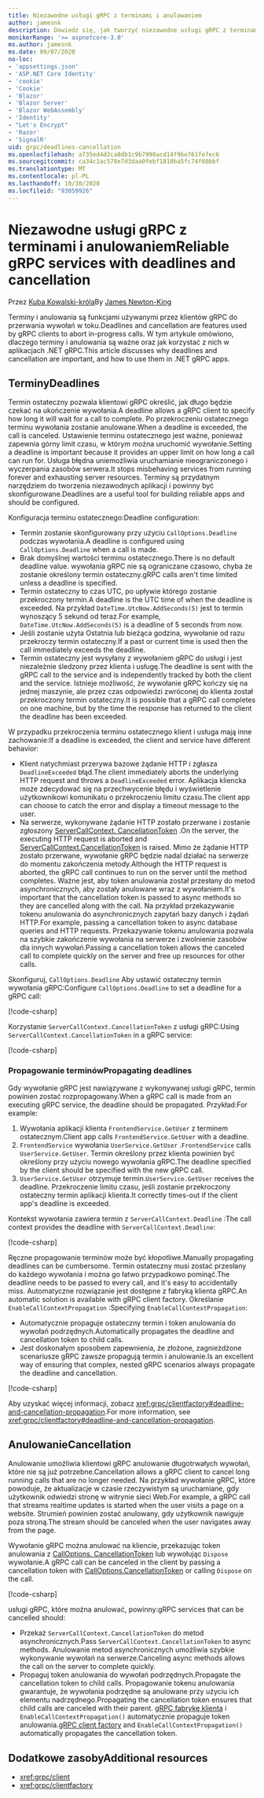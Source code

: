 ```yaml
---
title: Niezawodne usługi gRPC z terminami i anulowaniem
author: jamesnk
description: Dowiedz się, jak tworzyć niezawodne usługi gRPC z terminami i anulowaniem w programie .NET.
monikerRange: '>= aspnetcore-3.0'
ms.author: jamesnk
ms.date: 09/07/2020
no-loc:
- 'appsettings.json'
- 'ASP.NET Core Identity'
- 'cookie'
- 'Cookie'
- 'Blazor'
- 'Blazor Server'
- 'Blazor WebAssembly'
- 'Identity'
- "Let's Encrypt"
- 'Razor'
- 'SignalR'
uid: grpc/deadlines-cancellation
ms.openlocfilehash: a735ed4d2ca8db1c9b7998acd14f9be761fe7ec6
ms.sourcegitcommit: ca34c1ac578e7d3daa0febf1810ba5fc74f60bbf
ms.translationtype: MT
ms.contentlocale: pl-PL
ms.lasthandoff: 10/30/2020
ms.locfileid: "93059926"
---
```

# <a name="reliable-grpc-services-with-deadlines-and-cancellation"></a><span data-ttu-id="10b0a-103">Niezawodne usługi gRPC z terminami i anulowaniem</span><span class="sxs-lookup"><span data-stu-id="10b0a-103">Reliable gRPC services with deadlines and cancellation</span></span>

<span data-ttu-id="10b0a-104">Przez [Kuba Kowalski-króla](https://twitter.com/jamesnk)</span><span class="sxs-lookup"><span data-stu-id="10b0a-104">By [James Newton-King](https://twitter.com/jamesnk)</span></span>

<span data-ttu-id="10b0a-105">Terminy i anulowania są funkcjami używanymi przez klientów gRPC do przerwania wywołań w toku.</span><span class="sxs-lookup"><span data-stu-id="10b0a-105">Deadlines and cancellation are features used by gRPC clients to abort in-progress calls.</span></span> <span data-ttu-id="10b0a-106">W tym artykule omówiono, dlaczego terminy i anulowania są ważne oraz jak korzystać z nich w aplikacjach .NET gRPC.</span><span class="sxs-lookup"><span data-stu-id="10b0a-106">This article discusses why deadlines and cancellation are important, and how to use them in .NET gRPC apps.</span></span>

## <a name="deadlines"></a><span data-ttu-id="10b0a-107">Terminy</span><span class="sxs-lookup"><span data-stu-id="10b0a-107">Deadlines</span></span>

<span data-ttu-id="10b0a-108">Termin ostateczny pozwala klientowi gRPC określić, jak długo będzie czekać na ukończenie wywołania.</span><span class="sxs-lookup"><span data-stu-id="10b0a-108">A deadline allows a gRPC client to specify how long it will wait for a call to complete.</span></span> <span data-ttu-id="10b0a-109">Po przekroczeniu ostatecznego terminu wywołania zostanie anulowane.</span><span class="sxs-lookup"><span data-stu-id="10b0a-109">When a deadline is exceeded, the call is canceled.</span></span> <span data-ttu-id="10b0a-110">Ustawienie terminu ostatecznego jest ważne, ponieważ zapewnia górny limit czasu, w którym można uruchomić wywołanie.</span><span class="sxs-lookup"><span data-stu-id="10b0a-110">Setting a deadline is important because it provides an upper limit on how long a call can run for.</span></span> <span data-ttu-id="10b0a-111">Usługa błędna uniemożliwia uruchamianie nieograniczonego i wyczerpania zasobów serwera.</span><span class="sxs-lookup"><span data-stu-id="10b0a-111">It stops misbehaving services from running forever and exhausting server resources.</span></span> <span data-ttu-id="10b0a-112">Terminy są przydatnym narzędziem do tworzenia niezawodnych aplikacji i powinny być skonfigurowane.</span><span class="sxs-lookup"><span data-stu-id="10b0a-112">Deadlines are a useful tool for building reliable apps and should be configured.</span></span>

<span data-ttu-id="10b0a-113">Konfiguracja terminu ostatecznego:</span><span class="sxs-lookup"><span data-stu-id="10b0a-113">Deadline configuration:</span></span>

* <span data-ttu-id="10b0a-114">Termin zostanie skonfigurowany przy użyciu `CallOptions.Deadline` podczas wywołania.</span><span class="sxs-lookup"><span data-stu-id="10b0a-114">A deadline is configured using `CallOptions.Deadline` when a call is made.</span></span>
* <span data-ttu-id="10b0a-115">Brak domyślnej wartości terminu ostatecznego.</span><span class="sxs-lookup"><span data-stu-id="10b0a-115">There is no default deadline value.</span></span> <span data-ttu-id="10b0a-116">wywołania gRPC nie są ograniczane czasowo, chyba że zostanie określony termin ostateczny.</span><span class="sxs-lookup"><span data-stu-id="10b0a-116">gRPC calls aren't time limited unless a deadline is specified.</span></span>
* <span data-ttu-id="10b0a-117">Termin ostateczny to czas UTC, po upływie którego zostanie przekroczony termin.</span><span class="sxs-lookup"><span data-stu-id="10b0a-117">A deadline is the UTC time of when the deadline is exceeded.</span></span> <span data-ttu-id="10b0a-118">Na przykład `DateTime.UtcNow.AddSeconds(5)` jest to termin wynoszący 5 sekund od teraz.</span><span class="sxs-lookup"><span data-stu-id="10b0a-118">For example, `DateTime.UtcNow.AddSeconds(5)` is a deadline of 5 seconds from now.</span></span>
* <span data-ttu-id="10b0a-119">Jeśli zostanie użyta Ostatnia lub bieżąca godzina, wywołanie od razu przekroczy termin ostateczny.</span><span class="sxs-lookup"><span data-stu-id="10b0a-119">If a past or current time is used then the call immediately exceeds the deadline.</span></span>
* <span data-ttu-id="10b0a-120">Termin ostateczny jest wysyłany z wywołaniem gRPC do usługi i jest niezależnie śledzony przez klienta i usługę.</span><span class="sxs-lookup"><span data-stu-id="10b0a-120">The deadline is sent with the gRPC call to the service and is independently tracked by both the client and the service.</span></span> <span data-ttu-id="10b0a-121">Istnieje możliwość, że wywołanie gRPC kończy się na jednej maszynie, ale przez czas odpowiedzi zwróconej do klienta został przekroczony termin ostateczny.</span><span class="sxs-lookup"><span data-stu-id="10b0a-121">It is possible that a gRPC call completes on one machine, but by the time the response has returned to the client the deadline has been exceeded.</span></span>

<span data-ttu-id="10b0a-122">W przypadku przekroczenia terminu ostatecznego klient i usługa mają inne zachowanie:</span><span class="sxs-lookup"><span data-stu-id="10b0a-122">If a deadline is exceeded, the client and service have different behavior:</span></span>

* <span data-ttu-id="10b0a-123">Klient natychmiast przerywa bazowe żądanie HTTP i zgłasza `DeadlineExceeded` błąd.</span><span class="sxs-lookup"><span data-stu-id="10b0a-123">The client immediately aborts the underlying HTTP request and throws a `DeadlineExceeded` error.</span></span> <span data-ttu-id="10b0a-124">Aplikacja kliencka może zdecydować się na przechwycenie błędu i wyświetlenie użytkownikowi komunikatu o przekroczeniu limitu czasu.</span><span class="sxs-lookup"><span data-stu-id="10b0a-124">The client app can choose to catch the error and display a timeout message to the user.</span></span>
* <span data-ttu-id="10b0a-125">Na serwerze, wykonywane żądanie HTTP zostało przerwane i zostanie zgłoszony [ServerCallContext. CancellationToken](xref:System.Threading.CancellationToken) .</span><span class="sxs-lookup"><span data-stu-id="10b0a-125">On the server, the executing HTTP request is aborted and [ServerCallContext.CancellationToken](xref:System.Threading.CancellationToken) is raised.</span></span> <span data-ttu-id="10b0a-126">Mimo że żądanie HTTP zostało przerwane, wywołanie gRPC będzie nadal działać na serwerze do momentu zakończenia metody.</span><span class="sxs-lookup"><span data-stu-id="10b0a-126">Although the HTTP request is aborted, the gRPC call continues to run on the server until the method completes.</span></span> <span data-ttu-id="10b0a-127">Ważne jest, aby token anulowania został przesłany do metod asynchronicznych, aby zostały anulowane wraz z wywołaniem.</span><span class="sxs-lookup"><span data-stu-id="10b0a-127">It's important that the cancellation token is passed to async methods so they are cancelled along with the call.</span></span> <span data-ttu-id="10b0a-128">Na przykład przekazywanie tokenu anulowania do asynchronicznych zapytań bazy danych i żądań HTTP.</span><span class="sxs-lookup"><span data-stu-id="10b0a-128">For example, passing a cancellation token to async database queries and HTTP requests.</span></span> <span data-ttu-id="10b0a-129">Przekazywanie tokenu anulowania pozwala na szybkie zakończenie wywołania na serwerze i zwolnienie zasobów dla innych wywołań.</span><span class="sxs-lookup"><span data-stu-id="10b0a-129">Passing a cancellation token allows the canceled call to complete quickly on the server and free up resources for other calls.</span></span>

<span data-ttu-id="10b0a-130">Skonfiguruj, `CallOptions.Deadline` Aby ustawić ostateczny termin wywołania gRPC:</span><span class="sxs-lookup"><span data-stu-id="10b0a-130">Configure `CallOptions.Deadline` to set a deadline for a gRPC call:</span></span>

[!code-csharp[](~/grpc/deadlines-cancellation/deadline-client.cs?highlight=7,12)]

<span data-ttu-id="10b0a-131">Korzystanie `ServerCallContext.CancellationToken` z usługi gRPC:</span><span class="sxs-lookup"><span data-stu-id="10b0a-131">Using `ServerCallContext.CancellationToken` in a gRPC service:</span></span>

[!code-csharp[](~/grpc/deadlines-cancellation/deadline-server.cs?highlight=5)]

### <a name="propagating-deadlines"></a><span data-ttu-id="10b0a-132">Propagowanie terminów</span><span class="sxs-lookup"><span data-stu-id="10b0a-132">Propagating deadlines</span></span>

<span data-ttu-id="10b0a-133">Gdy wywołanie gRPC jest nawiązywane z wykonywanej usługi gRPC, termin powinien zostać rozpropagowany.</span><span class="sxs-lookup"><span data-stu-id="10b0a-133">When a gRPC call is made from an executing gRPC service, the deadline should be propagated.</span></span> <span data-ttu-id="10b0a-134">Przykład:</span><span class="sxs-lookup"><span data-stu-id="10b0a-134">For example:</span></span>

1. <span data-ttu-id="10b0a-135">Wywołania aplikacji klienta `FrontendService.GetUser` z terminem ostatecznym.</span><span class="sxs-lookup"><span data-stu-id="10b0a-135">Client app calls `FrontendService.GetUser` with a deadline.</span></span>
2. <span data-ttu-id="10b0a-136">`FrontendService` wywołania `UserService.GetUser` .</span><span class="sxs-lookup"><span data-stu-id="10b0a-136">`FrontendService` calls `UserService.GetUser`.</span></span> <span data-ttu-id="10b0a-137">Termin określony przez klienta powinien być określony przy użyciu nowego wywołania gRPC.</span><span class="sxs-lookup"><span data-stu-id="10b0a-137">The deadline specified by the client should be specified with the new gRPC call.</span></span>
3. <span data-ttu-id="10b0a-138">`UserService.GetUser` otrzymuje termin.</span><span class="sxs-lookup"><span data-stu-id="10b0a-138">`UserService.GetUser` receives the deadline.</span></span> <span data-ttu-id="10b0a-139">Przekroczenie limitu czasu, jeśli zostanie przekroczony ostateczny termin aplikacji klienta.</span><span class="sxs-lookup"><span data-stu-id="10b0a-139">It correctly times-out if the client app's deadline is exceeded.</span></span>

<span data-ttu-id="10b0a-140">Kontekst wywołania zawiera termin z `ServerCallContext.Deadline` :</span><span class="sxs-lookup"><span data-stu-id="10b0a-140">The call context provides the deadline with `ServerCallContext.Deadline`:</span></span>

[!code-csharp[](~/grpc/deadlines-cancellation/deadline-propagate.cs?highlight=7)]

<span data-ttu-id="10b0a-141">Ręczne propagowanie terminów może być kłopotliwe.</span><span class="sxs-lookup"><span data-stu-id="10b0a-141">Manually propagating deadlines can be cumbersome.</span></span> <span data-ttu-id="10b0a-142">Termin ostateczny musi zostać przesłany do każdego wywołania i można go łatwo przypadkowo pominąć.</span><span class="sxs-lookup"><span data-stu-id="10b0a-142">The deadline needs to be passed to every call, and it's easy to accidentally miss.</span></span> <span data-ttu-id="10b0a-143">Automatyczne rozwiązanie jest dostępne z fabryką klienta gRPC.</span><span class="sxs-lookup"><span data-stu-id="10b0a-143">An automatic solution is available with gRPC client factory.</span></span> <span data-ttu-id="10b0a-144">Określanie `EnableCallContextPropagation` :</span><span class="sxs-lookup"><span data-stu-id="10b0a-144">Specifying `EnableCallContextPropagation`:</span></span>

* <span data-ttu-id="10b0a-145">Automatycznie propaguje ostateczny termin i token anulowania do wywołań podrzędnych.</span><span class="sxs-lookup"><span data-stu-id="10b0a-145">Automatically propagates the deadline and cancellation token to child calls.</span></span>
* <span data-ttu-id="10b0a-146">Jest doskonałym sposobem zapewnienia, że złożone, zagnieżdżone scenariusze gRPC zawsze propagują termin i anulowanie.</span><span class="sxs-lookup"><span data-stu-id="10b0a-146">Is an excellent way of ensuring that complex, nested gRPC scenarios always propagate the deadline and cancellation.</span></span>

[!code-csharp[](~/grpc/deadlines-cancellation/clientfactory-propagate.cs?highlight=6)]

<span data-ttu-id="10b0a-147">Aby uzyskać więcej informacji, zobacz <xref:grpc/clientfactory#deadline-and-cancellation-propagation>.</span><span class="sxs-lookup"><span data-stu-id="10b0a-147">For more information, see <xref:grpc/clientfactory#deadline-and-cancellation-propagation>.</span></span>

## <a name="cancellation"></a><span data-ttu-id="10b0a-148">Anulowanie</span><span class="sxs-lookup"><span data-stu-id="10b0a-148">Cancellation</span></span>

<span data-ttu-id="10b0a-149">Anulowanie umożliwia klientowi gRPC anulowanie długotrwałych wywołań, które nie są już potrzebne.</span><span class="sxs-lookup"><span data-stu-id="10b0a-149">Cancellation allows a gRPC client to cancel long running calls that are no longer needed.</span></span> <span data-ttu-id="10b0a-150">Na przykład wywołanie gRPC, które powoduje, że aktualizacje w czasie rzeczywistym są uruchamiane, gdy użytkownik odwiedzi stronę w witrynie sieci Web.</span><span class="sxs-lookup"><span data-stu-id="10b0a-150">For example, a gRPC call that streams realtime updates is started when the user visits a page on a website.</span></span> <span data-ttu-id="10b0a-151">Strumień powinien zostać anulowany, gdy użytkownik nawiguje poza stroną.</span><span class="sxs-lookup"><span data-stu-id="10b0a-151">The stream should be canceled when the user navigates away from the page.</span></span>

<span data-ttu-id="10b0a-152">Wywołanie gRPC można anulować na kliencie, przekazując token anulowania z [CallOptions. CancellationToken](xref:System.Threading.CancellationToken) lub wywołując `Dispose` wywołanie.</span><span class="sxs-lookup"><span data-stu-id="10b0a-152">A gRPC call can be canceled in the client by passing a cancellation token with [CallOptions.CancellationToken](xref:System.Threading.CancellationToken) or calling `Dispose` on the call.</span></span>

[!code-csharp[](~/grpc/deadlines-cancellation/cancellation-client.cs?highlight=19)]

<span data-ttu-id="10b0a-153">usługi gRPC, które można anulować, powinny:</span><span class="sxs-lookup"><span data-stu-id="10b0a-153">gRPC services that can be cancelled should:</span></span>
* <span data-ttu-id="10b0a-154">Przekaż `ServerCallContext.CancellationToken` do metod asynchronicznych.</span><span class="sxs-lookup"><span data-stu-id="10b0a-154">Pass `ServerCallContext.CancellationToken` to async methods.</span></span> <span data-ttu-id="10b0a-155">Anulowanie metod asynchronicznych umożliwia szybkie wykonywanie wywołań na serwerze.</span><span class="sxs-lookup"><span data-stu-id="10b0a-155">Canceling async methods allows the call on the server to complete quickly.</span></span>
* <span data-ttu-id="10b0a-156">Propaguj token anulowania do wywołań podrzędnych.</span><span class="sxs-lookup"><span data-stu-id="10b0a-156">Propagate the cancellation token to child calls.</span></span> <span data-ttu-id="10b0a-157">Propagowanie tokenu anulowania gwarantuje, że wywołania podrzędne są anulowane przy użyciu ich elementu nadrzędnego.</span><span class="sxs-lookup"><span data-stu-id="10b0a-157">Propagating the cancellation token ensures that child calls are canceled with their parent.</span></span> <span data-ttu-id="10b0a-158">[gRPC fabrykę klienta](xref:grpc/clientfactory) i `EnableCallContextPropagation()` automatycznie propaguje token anulowania.</span><span class="sxs-lookup"><span data-stu-id="10b0a-158">[gRPC client factory](xref:grpc/clientfactory) and `EnableCallContextPropagation()` automatically propagates the cancellation token.</span></span>

## <a name="additional-resources"></a><span data-ttu-id="10b0a-159">Dodatkowe zasoby</span><span class="sxs-lookup"><span data-stu-id="10b0a-159">Additional resources</span></span>

* <xref:grpc/client>
* <xref:grpc/clientfactory>
